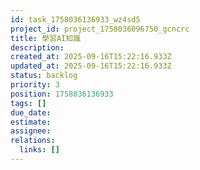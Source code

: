 ```yaml
---
id: task_1758036136933_wz4sd5
project_id: project_1758036096750_gcncrc
title: 學習AI知識
description: 
created_at: 2025-09-16T15:22:16.933Z
updated_at: 2025-09-16T15:22:16.933Z
status: backlog
priority: 3
position: 1758036136933
tags: []
due_date: 
estimate: 
assignee: 
relations:
  links: []
---
```


